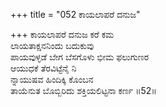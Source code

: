 +++
title = "052 ಕಾಯಲಾಪರೆ ದನುಜ"

+++
ಕಾಯಲಾಪರೆ ದನುಜ ಕರೆ ಕಮ  
ಲಾಯತಾಕ್ಷನನಿಂದು ಬದುಕುವು  
ಪಾಯವುಳ್ಳಡೆ ಬೇಗ ಬೆಸಗೊಳು ಭೀಮ ಫಲುಗುಣರ  
ಆಯುಧಕೆ ತೆರವಿಟ್ಟೆನೈ ನಿ  
ನ್ನಾಯುಷವ ಹಿಂದಿಕ್ಕಿ ಕೊಂಬನ  
ತಾಯೆನುತ ಬೊಬ್ಬಿರಿದು ಶಕ್ತಿಯಲಿಟ್ಟನಾ ಕರ್ಣ    ॥52॥